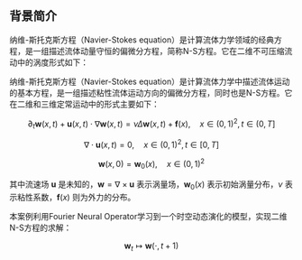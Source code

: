 ## 背景简介
纳维-斯托克斯方程（Navier-Stokes equation）是计算流体力学领域的经典方程，是一组描述流体动量守恒的偏微分方程，简称N-S方程。它在二维不可压缩流动中的涡度形式如下：

纳维-斯托克斯方程（Navier-Stokes equation）是计算流体力学中描述流体运动的基本方程，是一组描述粘性流体运动方向的偏微分方程，同时也是N-S方程。它在二维和三维定常运动中的形式主要如下：

$$
\partial_t \mathbf{w}(x, t) + \mathbf{u}(x, t) \cdot \nabla \mathbf{w}(x, t) = \nu \Delta \mathbf{w}(x, t) + \mathbf{f}(x), \quad x \in (0,1)^2, t \in (0,T]
$$

$$
\nabla \cdot \mathbf{u}(x, t) = 0, \quad x \in (0,1)^2, t \in [0,T]
$$

$$
\mathbf{w}(x, 0) = \mathbf{w}_0(x), \quad x \in (0,1)^2
$$

其中流速场 $\mathbf{u}$ 是未知的，$\mathbf{w} = \nabla \times \mathbf{u}$ 表示涡量场，$\mathbf{w}_0(x)$ 表示初始涡量分布，$\nu$ 表示粘性系数，$\mathbf{f}(x)$ 则为外力的分布。

本案例利用Fourier Neural Operator学习到一个时空动态演化的模型，实现二维N-S方程的求解：

$$
\mathbf{w}_t \mapsto \mathbf{w}(\cdot, t + 1)
$$

